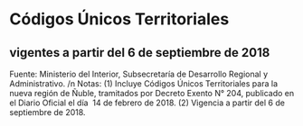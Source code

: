 # Códigos Únicos Territoriales
## vigentes a partir del 6 de septiembre de 2018

Fuente: Ministerio del Interior, Subsecretaría de Desarrollo Regional y Administrativo. /n
Notas:
(1) Incluye Códigos Únicos Territoriales para la nueva región de Ñuble, tramitados por Decreto Exento N° 204, publicado en el Diario Oficial el día 
14 de febrero de 2018.
(2) Vigencia a partir del 6 de septiembre de 2018.
